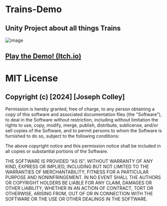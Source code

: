 # Trains-Demo
## Unity Project about all things Trains

![image](https://github.com/user-attachments/assets/25967f7a-266e-404e-9c76-b69497baf96e)

## [Play the Demo! (Itch.io)](https://www.example.com)

# MIT License

## Copyright (c) [2024] [Joseph Colley]

Permission is hereby granted, free of charge, to any person obtaining a copy
of this software and associated documentation files (the "Software"), to deal
in the Software without restriction, including without limitation the rights
to use, copy, modify, merge, publish, distribute, sublicense, and/or sell
copies of the Software, and to permit persons to whom the Software is
furnished to do so, subject to the following conditions:

The above copyright notice and this permission notice shall be included in all
copies or substantial portions of the Software.

THE SOFTWARE IS PROVIDED "AS IS", WITHOUT WARRANTY OF ANY KIND, EXPRESS OR
IMPLIED, INCLUDING BUT NOT LIMITED TO THE WARRANTIES OF MERCHANTABILITY,
FITNESS FOR A PARTICULAR PURPOSE AND NONINFRINGEMENT. IN NO EVENT SHALL THE
AUTHORS OR COPYRIGHT HOLDERS BE LIABLE FOR ANY CLAIM, DAMAGES OR OTHER
LIABILITY, WHETHER IN AN ACTION OF CONTRACT, TORT OR OTHERWISE, ARISING FROM,
OUT OF OR IN CONNECTION WITH THE SOFTWARE OR THE USE OR OTHER DEALINGS IN THE
SOFTWARE.
